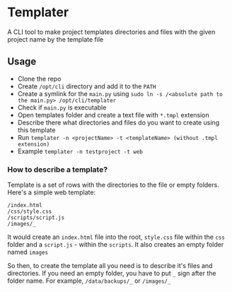 # Templater
A CLI tool to make project templates directories and files with the given project name by the template file

## Usage
* Clone the repo
* Create `/opt/cli` directory and add it to the `PATH`
* Create a symlink for the `main.py` using `sudo ln -s /<absolute path to the main.py> /opt/cli/templater`
* Check if `main.py` is executable
* Open templates folder and create a text file with `*.tmpl` extension
* Describe there what directories and files do you want to create using this template 
* Run `templater -n <projectName> -t <templateName> (without .tmpl extension)`
* Example `templater -n testproject -t web`

### How to describe a template?
Template is a set of rows with the directories to the file or empty folders.
Here's a simple web template:

```
/index.html
/css/style.css
/scripts/script.js
/images/_
```

It would create an `index.html` file into the root, `style.css` file within the `css` folder
and a `script.js` - within the `scripts`. It also creates an empty folder named `images`

So then, to create the template all you need is to describe it's files and directories.
If you need an empty folder, you have to put `_` sign after the folder name.
For example, `/data/backups/_` or `/images/_`